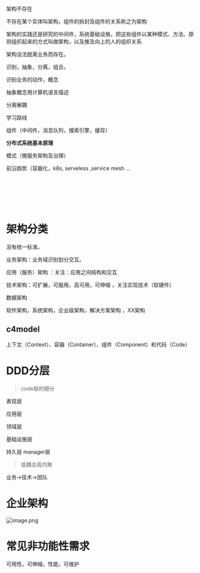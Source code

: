 架构不存在

不存在某个实体叫架构，组件的拆封及组件的关系称之为架构

架构的实践还是研究的中间件，系统基础设施，把这些组件以某种模式、方法、原则组织起来的方式叫做架构，以及推及向上的人的组织关系

架构没法脱离业务而存在。

识别，抽象，分离，组合。

识别业务的动作，概念

抽象概念用计算机语言描述

分离解耦

学习路线

组件（中间件，消息队列，搜索引擎，缓存）

**分布式系统基本原理**

模式（微服务架构及治理）

前沿趋势（容器化，k8s, serveless ,service mesh ...

​

​

​

# 架构分类
没有统一标准。

业务架构：业务域识别划分交互。

应用（服务）架构 ：关注：应用之间结构和交互

技术架构：可扩展，可服用，高可用，可伸缩 ，关注实现技术（软硬件）

数据架构

软件架构，系统架构，企业级架构，解决方案架构 ，XX架构

## c4model
上下文（Context）、容器（Container）、组件（Component）和代码（Code）

# DDD分层
> code层的细分

表现层

应用层

领域层

基础设施层

持久层 manager层
> 低耦合高内聚

业务->技术->团队

# 企业架构
![image.png](1617854505930-1d0964cb-decb-4fd9-8116-b13116a941c3.png)

# 常见非功能性需求
可用性，可伸缩，性能，可维护